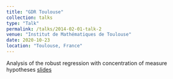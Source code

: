 ```yaml
---
title: "GDR Toulouse"
collection: talks
type: "Talk"
permalink: /talks/2014-02-01-talk-2
venue: "Institut de Mathématiques de Toulouse"
date: 2020-10-23
location: "Toulouse, France"
---
```


Analysis of the robust regression with concentration of measure hypotheses [slides](https://cosmital.github.io/files/pres_toulouse.pdf) 
